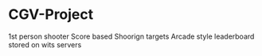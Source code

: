 # CGV-Project
1st person shooter
Score based
Shoorign targets
Arcade style leaderboard stored on wits servers

